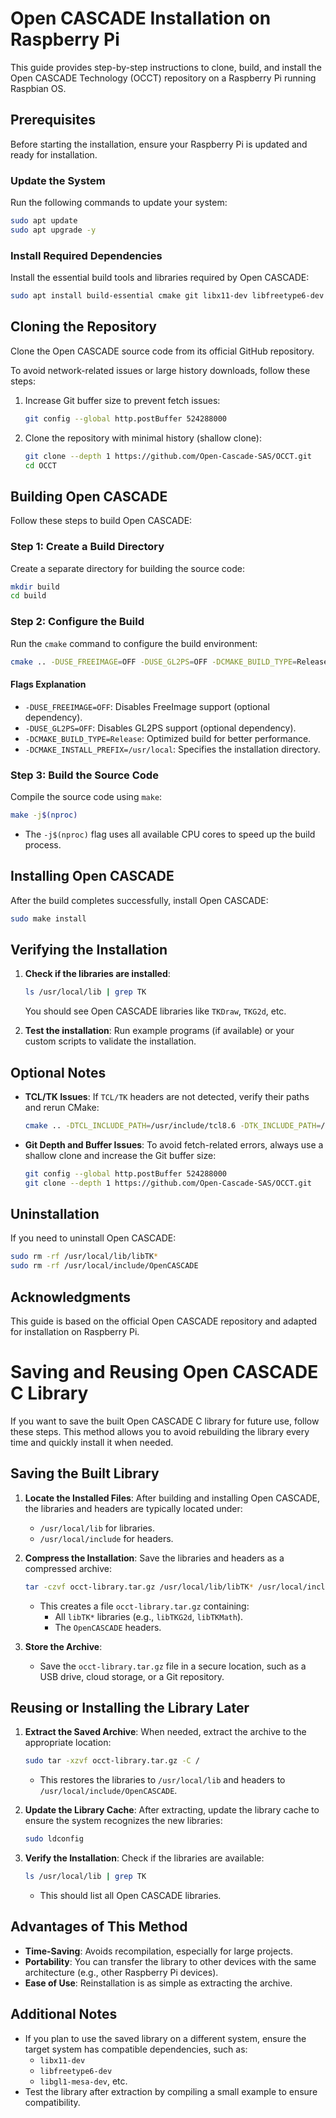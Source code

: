 # Open CASCADE Installation on Raspberry Pi

This guide provides step-by-step instructions to clone, build, and install the Open CASCADE Technology (OCCT) repository on a Raspberry Pi running Raspbian OS.


## Prerequisites

Before starting the installation, ensure your Raspberry Pi is updated and ready for installation.

### Update the System
Run the following commands to update your system:
```bash
sudo apt update
sudo apt upgrade -y
```

### Install Required Dependencies
Install the essential build tools and libraries required by Open CASCADE:
```bash
sudo apt install build-essential cmake git libx11-dev libfreetype6-dev libgl1-mesa-dev libxext-dev libxrender-dev libtbb-dev tcl-dev tk-dev doxygen -y
```



## Cloning the Repository

Clone the Open CASCADE source code from its official GitHub repository.

To avoid network-related issues or large history downloads, follow these steps:

1. Increase Git buffer size to prevent fetch issues:
   ```bash
   git config --global http.postBuffer 524288000
   ```

2. Clone the repository with minimal history (shallow clone):
   ```bash
   git clone --depth 1 https://github.com/Open-Cascade-SAS/OCCT.git
   cd OCCT
   ```


## Building Open CASCADE

Follow these steps to build Open CASCADE:

### Step 1: Create a Build Directory
Create a separate directory for building the source code:
```bash
mkdir build
cd build
```

### Step 2: Configure the Build
Run the `cmake` command to configure the build environment:
```bash
cmake .. -DUSE_FREEIMAGE=OFF -DUSE_GL2PS=OFF -DCMAKE_BUILD_TYPE=Release -DCMAKE_INSTALL_PREFIX=/usr/local
```

#### Flags Explanation
- `-DUSE_FREEIMAGE=OFF`: Disables FreeImage support (optional dependency).
- `-DUSE_GL2PS=OFF`: Disables GL2PS support (optional dependency).
- `-DCMAKE_BUILD_TYPE=Release`: Optimized build for better performance.
- `-DCMAKE_INSTALL_PREFIX=/usr/local`: Specifies the installation directory.

### Step 3: Build the Source Code
Compile the source code using `make`:
```bash
make -j$(nproc)
```
- The `-j$(nproc)` flag uses all available CPU cores to speed up the build process.



## Installing Open CASCADE

After the build completes successfully, install Open CASCADE:

```bash
sudo make install
```


## Verifying the Installation

1. **Check if the libraries are installed**:
   ```bash
   ls /usr/local/lib | grep TK
   ```
   You should see Open CASCADE libraries like `TKDraw`, `TKG2d`, etc.

2. **Test the installation**:
   Run example programs (if available) or your custom scripts to validate the installation.



## Optional Notes

- **TCL/TK Issues**:
  If `TCL/TK` headers are not detected, verify their paths and rerun CMake:
  ```bash
  cmake .. -DTCL_INCLUDE_PATH=/usr/include/tcl8.6 -DTK_INCLUDE_PATH=/usr/include/tk8.6
  ```

- **Git Depth and Buffer Issues**:
  To avoid fetch-related errors, always use a shallow clone and increase the Git buffer size:
  ```bash
  git config --global http.postBuffer 524288000
  git clone --depth 1 https://github.com/Open-Cascade-SAS/OCCT.git
  ```



## Uninstallation

If you need to uninstall Open CASCADE:

```bash
sudo rm -rf /usr/local/lib/libTK*
sudo rm -rf /usr/local/include/OpenCASCADE
```



## Acknowledgments

This guide is based on the official Open CASCADE repository and adapted for installation on Raspberry Pi.


# Saving and Reusing Open CASCADE C Library

If you want to save the built Open CASCADE C library for future use, follow these steps. This method allows you to avoid rebuilding the library every time and quickly install it when needed.



## Saving the Built Library

1. **Locate the Installed Files**:
   After building and installing Open CASCADE, the libraries and headers are typically located under:
   - `/usr/local/lib` for libraries.
   - `/usr/local/include` for headers.

2. **Compress the Installation**:
   Save the libraries and headers as a compressed archive:
   ```bash
   tar -czvf occt-library.tar.gz /usr/local/lib/libTK* /usr/local/include/OpenCASCADE
   ```
   - This creates a file `occt-library.tar.gz` containing:
     - All `libTK*` libraries (e.g., `libTKG2d`, `libTKMath`).
     - The `OpenCASCADE` headers.

3. **Store the Archive**:
   - Save the `occt-library.tar.gz` file in a secure location, such as a USB drive, cloud storage, or a Git repository.



## Reusing or Installing the Library Later

1. **Extract the Saved Archive**:
   When needed, extract the archive to the appropriate location:
   ```bash
   sudo tar -xzvf occt-library.tar.gz -C /
   ```
   - This restores the libraries to `/usr/local/lib` and headers to `/usr/local/include/OpenCASCADE`.

2. **Update the Library Cache**:
   After extracting, update the library cache to ensure the system recognizes the new libraries:
   ```bash
   sudo ldconfig
   ```

3. **Verify the Installation**:
   Check if the libraries are available:
   ```bash
   ls /usr/local/lib | grep TK
   ```
   - This should list all Open CASCADE libraries.



## Advantages of This Method

- **Time-Saving**: Avoids recompilation, especially for large projects.
- **Portability**: You can transfer the library to other devices with the same architecture (e.g., other Raspberry Pi devices).
- **Ease of Use**: Reinstallation is as simple as extracting the archive.



## Additional Notes

- If you plan to use the saved library on a different system, ensure the target system has compatible dependencies, such as:
  - `libx11-dev`
  - `libfreetype6-dev`
  - `libgl1-mesa-dev`, etc.
- Test the library after extraction by compiling a small example to ensure compatibility.
